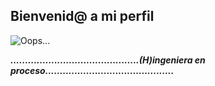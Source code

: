 ## Bienvenid@ a mi perfil

![Oops...](https://pbs.twimg.com/media/DKXRFTMVYAMYBgK?format=jpg&name=large)

**_............................................(H)ingeniera en proceso............................................_**

<!--
**RosAlvarez/RosAlvarez** is a ✨ _special_ ✨ repository because its `README.md` (this file) appears on your GitHub profile.

Here are some ideas to get you started:

- 🔭 I’m currently working on ...
- 🌱 I’m currently learning ...
- 👯 I’m looking to collaborate on ...
- 🤔 I’m looking for help with ...
- 💬 Ask me about ...
- 📫 How to reach me: ...
- 😄 Pronouns: ...
- ⚡ Fun fact: ...
-->
